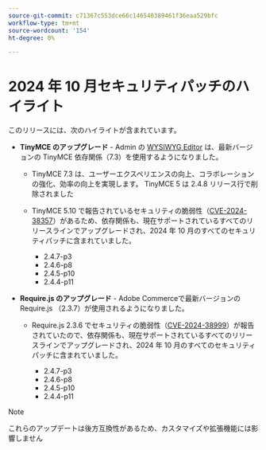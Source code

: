 ```yaml
---
source-git-commit: c71367c553dce66c146540389461f36eaa529bfc
workflow-type: tm+mt
source-wordcount: '154'
ht-degree: 0%

---
```

# 2024 年 10 月セキュリティパッチのハイライト

このリリースには、次のハイライトが含まれています。

* **TinyMCE のアップグレード** - Admin の [WYSIWYG Editor](https://experienceleague.adobe.com/en/docs/commerce-admin/content-design/wysiwyg/editor) は、最新バージョンの TinyMCE 依存関係（7.3&#x200B;）を使用するようになりました。

   * TinyMCE 7.3 は、ユーザーエクスペリエンスの向上、コラボレーションの強化、効率の向上を実現します。 TinyMCE 5 は 2.4.8 リリース行で削除されました&#x200B;

   * TinyMCE 5.10 で報告されているセキュリティの脆弱性（[CVE-2024-38357](https://nvd.nist.gov/vuln/detail/CVE-2024-38357)）があるため、依存関係も、現在サポートされているすべてのリリースラインでアップグレードされ、2024 年 10 月のすべてのセキュリティパッチに含まれていました。

      * 2.4.7-p3
      * 2.4.6-p8
      * 2.4.5-p10
      * 2.4.4-p11

* **Require.js のアップグレード** - Adobe Commerceで最新バージョンの Require.js （2.3.7）が使用されるようになりました。

   * Require.js 2.3.6 でセキュリティの脆弱性（[CVE-2024-38999](https://nvd.nist.gov/vuln/detail/CVE-2024-38999)）が報告されていたので、依存関係も、現在サポートされているすべてのリリースラインでアップグレードされ、2024 年 10 月のすべてのセキュリティパッチに含まれていました。

      * 2.4.7-p3
      * 2.4.6-p8
      * 2.4.5-p10
      * 2.4.4-p11

>[!NOTE]
>
>これらのアップデートは後方互換性があるため、カスタマイズや拡張機能には影響しません&#x200B;
